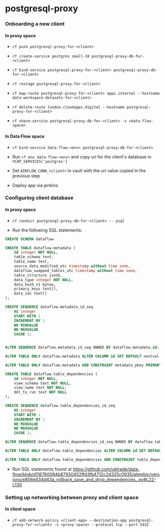 # postgresql-proxy



### Onboarding a new client

#### In proxy space
- `cf push postgresql-proxy-for-<client>` 

- `cf create-service postgres small-10 postgresql-proxy-db-for-<client>`

- `cf bind-service postgresql-proxy-for-<client> postgresql-proxy-db-for-<client>`

- `cf restage postgresql-proxy-for-<client>`

- `cf map-route postgresql-proxy-for-<client> apps.internal --hostname data-workspace-datasets-for-<client>`

- `cf delete-route london.cloudapps.digital --hostname postgresql-proxy-for-<client>`

- `cf share-service postgresql-proxy-db-for-<client> -s <data-flow-space>`

#### In Data Flow space 

- `cf bind-service data-flow-<env> postgresql-proxy-db-for-<client>`

- Run `cf env data-flow-<env>` and copy uri for the client's database in `VCAP_SERVICES['postgres']`

- Set `AIRFLOW_CONN_<client>` in vault with the uri value copied in the previous step

- Deploy app via jenkins

### Configuring client database

#### In proxy space

- `cf conduit postgresql-proxy-db-for-<client> -- psql`

- Run the following SQL statements:
```sql
CREATE SCHEMA dataflow

CREATE TABLE dataflow.metadata (
    id integer NOT NULL,
    table_schema text,
    table_name text,
    source_data_modified_utc timestamp without time zone,
    dataflow_swapped_tables_utc timestamp without time zone,
    table_structure jsonb,
    data_type integer NOT NULL,
    data_hash_v1 bytea,
    primary_keys text[],
    data_ids text[]
);

CREATE SEQUENCE dataflow.metadata_id_seq
    AS integer
    START WITH 1
    INCREMENT BY 1
    NO MINVALUE
    NO MAXVALUE
    CACHE 1;


ALTER SEQUENCE dataflow.metadata_id_seq OWNED BY dataflow.metadata.id;

ALTER TABLE ONLY dataflow.metadata ALTER COLUMN id SET DEFAULT nextval('dataflow.metadata_id_seq'::regclass);

ALTER TABLE ONLY dataflow.metadata ADD CONSTRAINT metadata_pkey PRIMARY KEY (id);

CREATE TABLE dataflow.table_dependencies (
    id integer NOT NULL,
    view_schema text NOT NULL,
    view_name text NOT NULL,
    ddl_to_run text NOT NULL
);

CREATE SEQUENCE dataflow.table_dependencies_id_seq
    AS integer
    START WITH 1
    INCREMENT BY 1
    NO MINVALUE
    NO MAXVALUE
    CACHE 1;

ALTER SEQUENCE dataflow.table_dependencies_id_seq OWNED BY dataflow.table_dependencies.id;

ALTER TABLE ONLY dataflow.table_dependencies ALTER COLUMN id SET DEFAULT nextval('dataflow.table_dependencies_id_seq'::regclass);

ALTER TABLE ONLY dataflow.table_dependencies ADD CONSTRAINT table_dependencies_pkey PRIMARY KEY (id);
```
- Run SQL statements found at https://github.com/uktrade/data-flow/blob/d116760084b87930452ffd3fb4712c2d325c0935/alembic/versions/e806e434d43a_rollback_save_and_drop_dependencies_.py#L22-L130

### Setting up networking between proxy and client space  

#### In client space

- `cf add-network-policy <client-app> --destination-app postgresql-proxy-for-<client> -s <proxy-space> --protocol tcp --port 5432`
